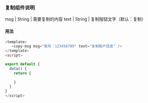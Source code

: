 ### 复制组件说明

msg   |  String  |  需要复制的内容
text  |  String  |  复制按钮文字（默认：复制）

#### 用法
```javascript
<template>
   <copy-msg msg="账号：123456789" text="复制账户信息" />
</template>
<script>

export default {
  data() {
    return {
      
    }
  }
}
</script>
```